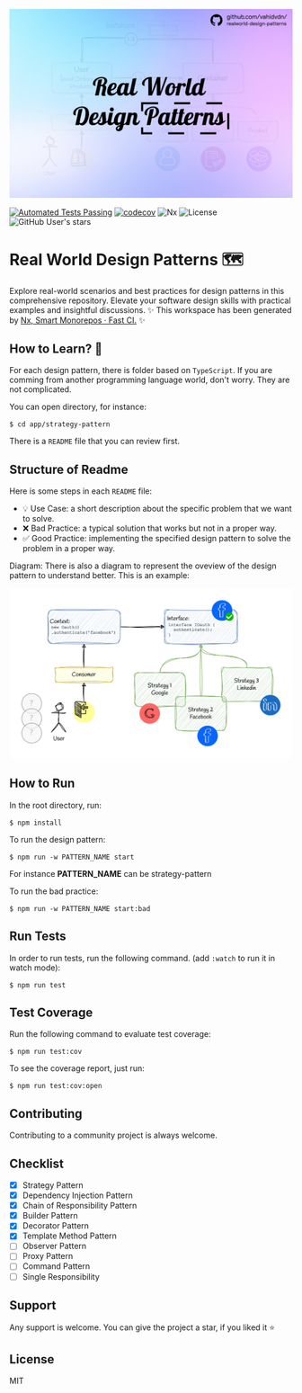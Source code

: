 ![design-pattern-cover](assets/cover.jpg)

[![Automated Tests Passing](https://github.com/vahidvdn/realworld-design-patterns/actions/workflows/ci.yml/badge.svg)](https://github.com/vahidvdn/realworld-design-patterns/actions/workflows/ci.yml)
[![codecov](https://codecov.io/github/vahidvdn/realworld-design-patterns/graph/badge.svg?token=E21ZMGM3M9)](https://codecov.io/github/vahidvdn/realworld-design-patterns)
![Nx](https://img.shields.io/badge/Powered%20by-Nx-0ca5e9)
![License](https://img.shields.io/badge/License-MIT-blue.svg)
![GitHub User's stars](https://img.shields.io/github/stars/vahidvdn%2Frealworld-design-patterns)

# Real World Design Patterns 🗺️
Explore real-world scenarios and best practices for design patterns in this comprehensive repository. Elevate your software design skills with practical examples and insightful discussions. ✨ This workspace has been generated by [Nx, Smart Monorepos · Fast CI.](https://nx.dev) ✨

## How to Learn? 📖
For each design pattern, there is folder based on `TypeScript`. If you are comming from another programming language world, don't worry. They are not complicated.

You can open directory, for instance:

```
$ cd app/strategy-pattern
```

There is a `README` file that you can review first.

## Structure of Readme

Here is some steps in each `README` file:

- 💡 Use Case: a short description about the specific problem that we want to solve.
- ❌ Bad Practice: a typical solution that works but not in a proper way.
- ✅ Good Practice: implementing the specified design pattern to solve the problem in a proper way.

Diagram: There is also a diagram to represent the oveview of the design pattern to understand better. This is an example:

![design-pattern-cover](assets/strategy-pattern.jpg)

## How to Run

In the root directory, run:

```
$ npm install
```

To run the design pattern:

```
$ npm run -w PATTERN_NAME start
```

For instance **PATTERN_NAME** can be strategy-pattern


To run the bad practice:

```
$ npm run -w PATTERN_NAME start:bad
```

## Run Tests

In order to run tests, run the following command. (add `:watch` to run it in watch mode):

```
$ npm run test
```

## Test Coverage

Run the following command to evaluate test coverage:

```
$ npm run test:cov
```

To see the coverage report, just run:

```
$ npm run test:cov:open
```

## Contributing

Contributing to a community project is always welcome.

## Checklist

- [x] Strategy Pattern
- [x] Dependency Injection Pattern
- [x] Chain of Responsibility Pattern
- [x] Builder Pattern
- [x] Decorator Pattern
- [x] Template Method Pattern
- [ ] Observer Pattern
- [ ] Proxy Pattern
- [ ] Command Pattern
- [ ] Single Responsibility

## Support

Any support is welcome. You can give the project a star, if you liked it ⭐


## License

MIT
